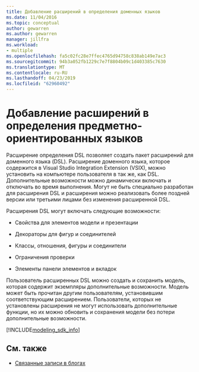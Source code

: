 ```yaml
---
title: Добавление расширений в определения доменных языков
ms.date: 11/04/2016
ms.topic: conceptual
author: gewarren
ms.author: gewarren
manager: jillfra
ms.workload:
- multiple
ms.openlocfilehash: fa5c02fc28e7ffec4765d94758c838ab149e7ac3
ms.sourcegitcommit: 94b3a052fb1229c7e7f8804b09c1d403385c7630
ms.translationtype: MT
ms.contentlocale: ru-RU
ms.lasthandoff: 04/23/2019
ms.locfileid: "62960492"
---
```

# <a name="add-extensions-to-dsl-definitions"></a>Добавление расширений в определения предметно-ориентированных языков

Расширение определения DSL позволяет создать пакет расширений для доменного языка (DSL). Расширение доменного языка, которое содержится в Visual Studio Integration Extension (VSIX), можно установить на компьютере пользователя в так же, как DSL. Дополнительные возможности можно динамически включать и отключать во время выполнения. Могут не быть специально разработан для расширения DSL и расширения можно реализовать более поздней версии или третьими лицами без изменения расширенной DSL.

Расширения DSL могут включать следующие возможности:

- Свойства для элементов модели и презентации

- Декораторы для фигур и соединителей

- Классы, отношения, фигуры и соединители

- Ограничения проверки

- Элементы панели элементов и вкладок

Пользователь расширенных DSL можно создать и сохранить модель, которая содержит экземпляры дополнительные возможности. Модель может быть прочитан другим пользователям, установившим соответствующим расширением. Пользователи, которых не установлены расширения не могут использовать дополнительные функции, но их можно обновить и сохранения модели без потери дополнительные возможности.

[!INCLUDE[modeling_sdk_info](includes/modeling_sdk_info.md)]

## <a name="see-also"></a>См. также

- [Связанные записи в блогах](https://devblogs.microsoft.com/devops/the-visual-studio-modeling-sdk-is-now-available-with-visual-studio-2017/)
